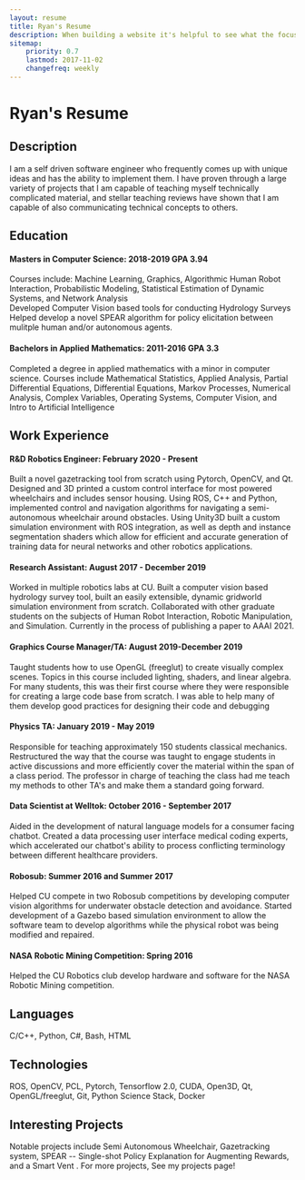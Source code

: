```yaml
---
layout: resume
title: Ryan's Resume
description: When building a website it's helpful to see what the focus of your site is. This page is an example of how to show a website's focus.
sitemap:
    priority: 0.7
    lastmod: 2017-11-02
    changefreq: weekly
---
```

# Ryan's Resume
## Description
I am a self driven software engineer who frequently comes up with unique ideas and has the ability to implement them. I have proven through a large variety of projects that I am capable of teaching myself technically complicated material, and stellar teaching reviews have shown that I am capable of also communicating technical concepts to others. 

## Education
#### Masters in Computer Science: 2018-2019 GPA 3.94  
Courses include: 
Machine Learning, Graphics, Algorithmic Human Robot Interaction, Probabilistic Modeling, Statistical Estimation of Dynamic Systems, and Network Analysis  
Developed Computer Vision based tools for conducting Hydrology Surveys
Helped develop a novel SPEAR algorithm for policy elicitation between mulitple human and/or autonomous agents. 

#### Bachelors in Applied Mathematics: 2011-2016 GPA 3.3  
Completed a degree in applied mathematics with a minor in computer science. Courses include Mathematical Statistics, Applied Analysis, Partial Differential Equations, Differential Equations, Markov Processes, Numerical Analysis, Complex Variables, Operating Systems, Computer Vision, and Intro to Artificial Intelligence

## Work Experience 
#### R&D Robotics Engineer: February 2020 - Present  
Built a novel gazetracking tool from scratch using Pytorch, OpenCV, and Qt. Designed and 3D printed a custom control interface for most powered wheelchairs and includes sensor housing. Using ROS, C++ and Python, implemented control and navigation algorithms for navigating a semi-autonomous wheelchair around obstacles. Using Unity3D built a custom simulation environment with ROS integration, as well as depth and instance segmentation shaders which allow for efficient and accurate generation of training data for neural networks and other robotics applications.

#### Research Assistant: August 2017 - December 2019  
Worked in multiple robotics labs at CU. Built a computer vision based hydrology survey tool, built an easily extensible, dynamic gridworld simulation environment from scratch. Collaborated with other graduate students on the subjects of Human Robot Interaction, Robotic Manipulation, and Simulation. Currently in the process of publishing a paper to AAAI 2021.

#### Graphics Course Manager/TA: August 2019-December 2019   
Taught students how to use OpenGL (freeglut) to create visually complex scenes. Topics in this course included lighting, shaders, and linear algebra. For many students, this was their first course where they were responsible for creating a large code base from scratch. I was able to help many of them develop good practices for designing their code and debugging

#### Physics TA: January 2019 - May 2019  
Responsible for teaching approximately 150 students classical mechanics. Restructured the way that the course was taught to engage students in active discussions and more efficiently cover the material within the span of a class period. The professor in charge of teaching the class had me teach my methods to other TA's and make them a standard going forward.

#### Data Scientist at Welltok: October 2016 - September 2017  
Aided in the development of natural language models for a consumer facing chatbot. Created a data processing user interface medical coding experts, which accelerated our chatbot's ability to process conflicting terminology between different healthcare providers.

#### Robosub: Summer 2016 and Summer 2017  
Helped CU compete in two Robosub competitions by developing computer vision algorithms for underwater obstacle detection and avoidance. Started development of a Gazebo based simulation environment to allow the software team to develop algorithms while the physical robot was being modified and repaired.

#### NASA Robotic Mining Competition: Spring 2016  
Helped the CU Robotics club develop hardware and software for the NASA Robotic Mining competition.


## Languages
C/C++, Python, C#, Bash, HTML

## Technologies
ROS, OpenCV, PCL, Pytorch, Tensorflow 2.0, CUDA, Open3D, Qt, OpenGL/freeglut, Git, Python Science Stack, Docker

## Interesting Projects
Notable projects include Semi Autonomous Wheelchair, Gazetracking system, SPEAR -- Single-shot Policy Explanation for Augmenting Rewards, and a Smart Vent . For more projects, See my projects page!


